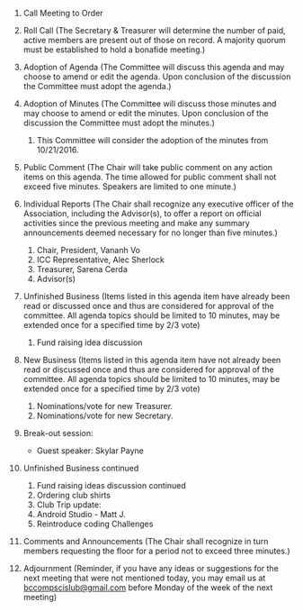 1. Call Meeting to Order

2. Roll Call
	(The Secretary & Treasurer will determine the number of paid, active members are present out of those on record. A majority quorum must be established to hold a bonafide meeting.)

3. Adoption of Agenda
	(The Committee will discuss this agenda and may choose to amend or edit the agenda. Upon conclusion of the discussion the Committee must adopt the agenda.)

4. Adoption of Minutes
	(The Committee will discuss those minutes and may choose to amend or edit the minutes. Upon conclusion of the discussion the Committee must adopt the minutes.)

	1. This Committee will consider the adoption of the minutes from 10/21/2016.

5. Public Comment
	(The Chair will take public comment on any action items on this agenda. The time allowed for public comment shall not exceed five minutes. Speakers are limited to one minute.)

6. Individual Reports
	(The Chair shall recognize any executive officer of the Association, including the Advisor(s), to offer a report on official activities since the previous meeting and make any summary announcements deemed necessary for no longer than five minutes.)

	1. Chair, President, Vananh Vo
	1. ICC Representative, Alec Sherlock
	1. Treasurer, Sarena Cerda
	1. Advisor(s)

7. Unfinished Business
	(Items listed in this agenda item have already been read or discussed once and thus are considered for approval of the committee. All agenda topics should be limited to 10 minutes, may be extended once for a specified time by 2/3 vote)
	
	1. Fund raising idea discussion

8. New Business
	(Items listed in this agenda item have not already been read or discussed once and thus are considered for approval of the committee. All agenda topics should be limited to 10 minutes, may be extended once for a specified time by 2/3 vote)
	
	1. Nominations/vote for new Treasurer. 
	1. Nominations/vote for new Secretary. 

9. Break-out session: 
	* Guest speaker: Skylar Payne
	
10. Unfinished Business continued
	1. Fund raising ideas discussion continued
	2. Ordering club shirts
	3. Club Trip update:
	4. Android Studio - Matt J.
	5. Reintroduce coding Challenges

11. Comments and Announcements
	(The Chair shall recognize in turn members requesting the floor for a period not to exceed three minutes.)


12. Adjournment
	(Reminder, if you have any ideas or suggestions for the next meeting that were not mentioned today, you may email us at bccompscislub@gmail.com before Monday of the week of the next meeting)
